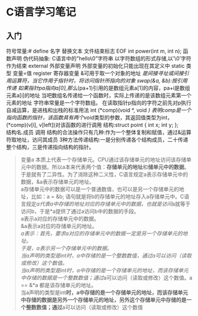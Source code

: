# C语言学习笔记
## 入门
符号常量:# define 名字 替换文本
文件结束标志 EOF
int power(int m, int n); 函数声明
伪代码抽象:
C语言中的"hello\0”字符串 以字符数组的形式存储,以’\0’字符作为结束
external 外部变量声明
外部变量的初始化只能出现在其定义中
static 类型 变量=值
register  寄存器变量
&可用于取一个对象的地址
*是间接寻址或间接引用运算符，当它作用于指针时，将访问指针所指向的对象
swap(&a, &b):按引用传递
如果指针pa指向a[0],那么*(pa+1)引用的是数组元素a[1]的内容，pa+i是数组元素a[i]的地址
当吧数组名传递给一个函数时，实际上传递的是该数组元素第一个元素的地址
字符串常量是一个字符数组。
在读取指针p指向的字符之前先对p执行自减运算，是进栈和出栈的标准用法
int (*comp)(void *, void *) 表明comp是一个指向函数的指针，该函数具有两个void*类型的参数，其返回值类型为int，(*comp)(v[i], v[left])对该函数的进行调用
结构:struct point {
       int x;
       int y;
   };  
结构名.成员 调用
结构的合法操作只有几种:作为一个整体复制和赋值，通过&运算符取地址，访问其成员
3种方法传递结构:一是分别传递各个结构成员，二十传递整个结构，三是传递指向结构的指针。
> 变量a 本质上代表一个存储单元。CPU通过该存储单元的地址访问该存储单元中的数据。所以a本来代表两个值：**存储单元的地址**和**储单元中的数据**。于是就有了二异性。为了消除这种二义性，C语言规定a表示存储单元中的数据，&a表示存储单元的地址。  
> a存储单元中的数据可以是一个普通数值，也可以是另一个存储单元的地址，比如：a = &b; 语句就是将b的存储单元的地址存入a存储单元中。C语言规定*a代表a中存储的地址对应的存储单元中的数据，也就是访问*a就等于访问b，于是*a提供了通过a访问b中的数据的手段。  
> a表示a对应的存储单元中的数据。  
> &a表示a对应的存储单元的地址。  
> *a表示：首先，要求a对应的存储单元中的数据一定是另一个存储单元的地址。  
> 于是，*a表示另一个存储单元中的数据。  
> 当a声明的类型是int时，a中存储的是一个整数数值，通过a可以访问（读取或修改）这个数值。  
> 当a声明的类型是int*时，a中存储的是一个存储单元的地址，而该存储单元中存储的数据是一个整数数值；通过*a可以访问（读取或修改）这个数值。a == &*a 都是该存储单元的地址。  
> 当a声明的类型是int**时，a中存储的是一个存储单元的地址，而该存储单元中存储的数据是另外一个存储单元的地址，另外这个存储单元中存储的是一个整数数值；通过**a可以访问（读取或修改）这个数值  